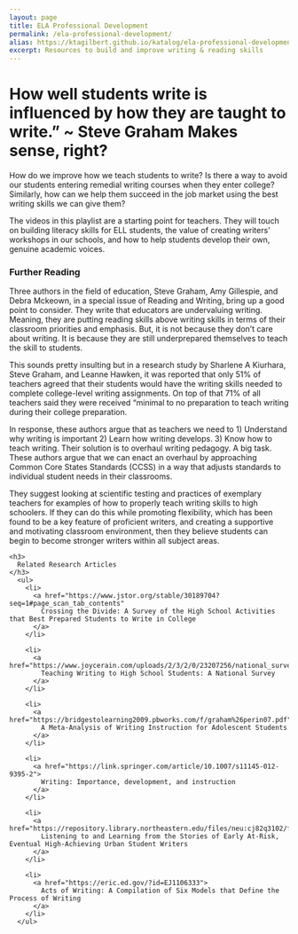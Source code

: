 ```yaml
---
layout: page
title: ELA Professional Development
permalink: /ela-professional-development/
alias: https://ktagilbert.github.io/katalog/ela-professional-development/
excerpt: Resources to build and improve writing & reading skills
---
```


<div class="candidate-work-content">
  <h1>
    How well students write is influenced by how they are taught to write.” ~ Steve Graham Makes sense, right?
  </h1>
    <p>
      How do we improve how we teach students to write? Is there a way to avoid our students entering remedial writing courses when they enter college? Similarly, how can we help them succeed in the job market using the best writing skills we can give them?
    </p>
    <p>
      The videos in this playlist are a starting point for teachers. They will touch on building literacy skills for ELL students, the value of creating writers' workshops in our schools, and how to help students develop their own, genuine academic voices.
    </p>
      <h3>
        Further Reading
      </h3>
        <p>
          Three authors in the field of education, Steve Graham, Amy Gillespie, and Debra Mckeown, in a special issue of Reading and Writing, bring up a good point to consider. They write that educators are undervaluing writing. Meaning, they are putting reading skills above writing skills in terms of their classroom priorities and emphasis. But, it is not because they don’t care about writing. It is because they are still underprepared themselves to teach the skill to students.
        </p>
        <p>
          This sounds pretty insulting but in a research study by Sharlene A Kiurhara, Steve Graham, and Leanne Hawken, it was reported that only 51% of teachers agreed that their students would have the writing skills needed to complete college-level writing assignments. On top of that 71% of all teachers said they were received “minimal to no preparation to teach writing during their college preparation.
        </p>
        <p>
          In response, these authors argue that as teachers we need to  1) Understand why writing is important  2) Learn how writing develops. 3) Know how to teach writing. Their solution is to overhaul writing pedagogy. A big task. These authors argue that we can enact an overhaul by approaching Common Core States Standards (CCSS) in a way that adjusts standards to individual student needs in their classrooms.
        </p>
        <p>
          They suggest looking at scientific testing and practices of exemplary teachers for examples of how to properly teach writing skills to high schoolers. If they can do this while promoting flexibility, which has been found to be a key feature of proficient writers, and creating a supportive and motivating classroom environment, then they believe students can begin to become stronger writers within all subject areas.
        </p>

    <h3>
      Related Research Articles
    </h3>
      <ul>
        <li>
          <a href="https://www.jstor.org/stable/30189704?seq=1#page_scan_tab_contents"
            Crossing the Divide: A Survey of the High School Activities that Best Prepared Students to Write in College
          </a>
        </li>

        <li>
          <a href="https://www.joycerain.com/uploads/2/3/2/0/23207256/national_survey_on_teaching_writing_to_hs_students.pdf">
            Teaching Writing to High School Students: A National Survey
          </a>
        </li>

        <li>
          <a href="https://bridgestolearning2009.pbworks.com/f/graham%26perin07.pdf">
            A Meta-Analysis of Writing Instruction for Adolescent Students
          </a>
        </li>

        <li>
          <a href="https://link.springer.com/article/10.1007/s11145-012-9395-2">
            Writing: Importance, development, and instruction
          </a>
        </li>

        <li>
          <a href="https://repository.library.northeastern.edu/files/neu:cj82q3102/fulltext.pdf">
            Listening to and Learning from the Stories of Early At-Risk, Eventual High-Achieving Urban Student Writers
          </a>
        </li>

        <li>
          <a href="https://eric.ed.gov/?id=EJ1106333">
            Acts of Writing: A Compilation of Six Models that Define the Process of Writing
          </a>
        </li>
      </ul>
</div>
